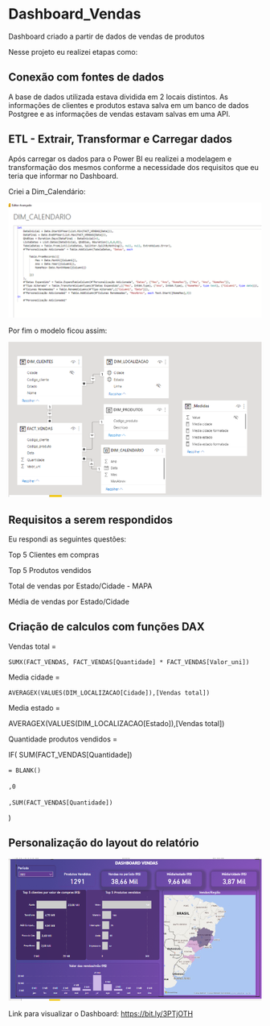 # Dashboard_Vendas
Dashboard criado a partir de dados de vendas de produtos 

Nesse projeto eu realizei etapas como:

## Conexão com fontes de dados

A base de dados utilizada estava dividida em 2 locais distintos. As informações de clientes e produtos estava salva em um banco de dados Postgree e as informações de vendas estavam salvas em uma API.

## ETL - Extrair, Transformar e Carregar dados

Após carregar os dados para o Power BI eu realizei a modelagem e transformação dos mesmos conforme a necessidade dos requisitos que eu teria que informar no Dashboard.

Criei a Dim_Calendário:

![Calendario](https://github.com/MatheusFCBarros/Dashboard_Vendas/blob/main/Calendario.png)

Por fim o modelo ficou assim:

![Modelo](https://github.com/MatheusFCBarros/Dashboard_Vendas/blob/main/Modelo.png)

## Requisitos a serem respondidos

Eu respondi as seguintes questões:

Top 5 Clientes em compras

Top 5 Produtos vendidos

Total de vendas por Estado/Cidade - MAPA

Média de vendas por Estado/Cidade

## Criação de calculos com funções DAX

Vendas total = 

    SUMX(FACT_VENDAS, FACT_VENDAS[Quantidade] * FACT_VENDAS[Valor_uni])
    
Media cidade = 

    AVERAGEX(VALUES(DIM_LOCALIZACAO[Cidade]),[Vendas total])
    
Media estado = 

AVERAGEX(VALUES(DIM_LOCALIZACAO[Estado]),[Vendas total])

Quantidade produtos vendidos = 

IF(
    SUM(FACT_VENDAS[Quantidade])
    
    = BLANK()
    
    ,0
    
    ,SUM(FACT_VENDAS[Quantidade])
    
)

## Personalização do layout do relatório

![Dashboard](https://github.com/MatheusFCBarros/Dashboard_Vendas/blob/main/Dashboard.png)



Link para visualizar o Dashboard: https://bit.ly/3PTjOTH
